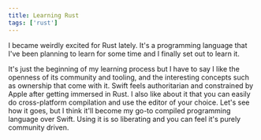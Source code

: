 ```yaml
---
title: Learning Rust
tags: ['rust']
---
```


I became weirdly excited for Rust lately. It's a programming language that I've been planning to learn for some time and I finally set out to learn it.

It's just the beginning of my learning process but I have to say I like the openness of its community and tooling, and the interesting concepts such as ownership that come with it. Swift feels authoritarian and constrained by Apple after getting immersed in Rust. I also like about it that you can easily do cross-platform compilation and use the editor of your choice. Let's see how it goes, but I think it'll become my go-to compiled programming language over Swift. Using it is so liberating and you can feel it's purely community driven.
